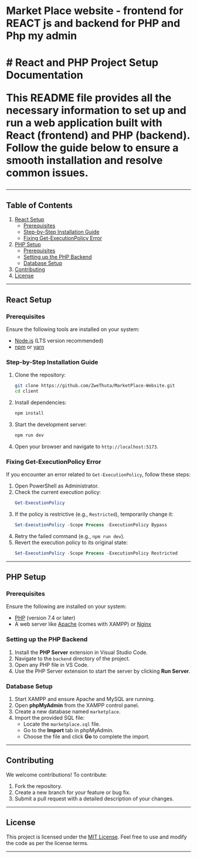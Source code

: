 <h1>Market Place website - frontend for REACT js and backend for PHP and Php my admin<h1/>
# React and PHP Project Setup Documentation

This README file provides all the necessary information to set up and run a web application built with **React** (frontend) and **PHP** (backend). Follow the guide below to ensure a smooth installation and resolve common issues.

---

## Table of Contents

1. [React Setup](#react-setup)
   - [Prerequisites](#prerequisites)
   - [Step-by-Step Installation Guide](#step-by-step-installation-guide)
   - [Fixing Get-ExecutionPolicy Error](#fixing-get-executionpolicy-error)
2. [PHP Setup](#php-setup)
   - [Prerequisites](#php-prerequisites)
   - [Setting up the PHP Backend](#setting-up-the-php-backend)
   - [Database Setup](#database-setup)
3. [Contributing](#contributing)
4. [License](#license)

---

## React Setup

### Prerequisites

Ensure the following tools are installed on your system:

- [Node.js](https://nodejs.org/) (LTS version recommended)
- [npm](https://www.npmjs.com/) or [yarn](https://yarnpkg.com/)

### Step-by-Step Installation Guide

1. Clone the repository:

   ```bash
   git clone https://github.com/ZweThuta/MarketPlace-Website.git
   cd client
   ```

2. Install dependencies:

   ```bash
   npm install
   ```

3. Start the development server:

   ```bash
   npm run dev
   ```

4. Open your browser and navigate to `http://localhost:5173`.

### Fixing Get-ExecutionPolicy Error

If you encounter an error related to `Get-ExecutionPolicy`, follow these steps:

1. Open PowerShell as Administrator.
2. Check the current execution policy:
   ```powershell
   Get-ExecutionPolicy
   ```
3. If the policy is restrictive (e.g., `Restricted`), temporarily change it:
   ```powershell
   Set-ExecutionPolicy -Scope Process -ExecutionPolicy Bypass
   ```
4. Retry the failed command (e.g., `npm run dev`).
5. Revert the execution policy to its original state:
   ```powershell
   Set-ExecutionPolicy -Scope Process -ExecutionPolicy Restricted
   ```

---

## PHP Setup

### Prerequisites

Ensure the following are installed on your system:

- [PHP](https://www.php.net/) (version 7.4 or later)
- A web server like [Apache](https://httpd.apache.org/) (comes with XAMPP) or [Nginx](https://nginx.org/)

### Setting up the PHP Backend

1. Install the **PHP Server** extension in Visual Studio Code.
2. Navigate to the `backend` directory of the project.
3. Open any PHP file in VS Code.
4. Use the PHP Server extension to start the server by clicking **Run Server**.

### Database Setup

1. Start XAMPP and ensure Apache and MySQL are running.
2. Open **phpMyAdmin** from the XAMPP control panel.
3. Create a new database named `marketplace`.
4. Import the provided SQL file:
   - Locate the `marketplace.sql` file.
   - Go to the **Import** tab in phpMyAdmin.
   - Choose the file and click **Go** to complete the import.

---

## Contributing

We welcome contributions! To contribute:

1. Fork the repository.
2. Create a new branch for your feature or bug fix.
3. Submit a pull request with a detailed description of your changes.

---

## License

This project is licensed under the [MIT License](https://opensource.org/licenses/MIT). Feel free to use and modify the code as per the license terms.

---
